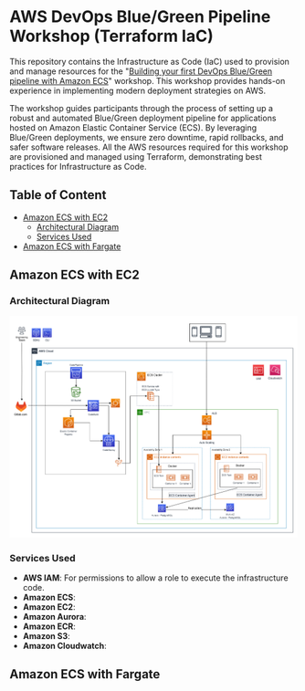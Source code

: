 # AWS DevOps Blue/Green Pipeline Workshop (Terraform IaC)

This repository contains the Infrastructure as Code (IaC) used to provision and manage resources for the "[Building your first DevOps Blue/Green pipeline with Amazon ECS](https://catalog.us-east-1.prod.workshops.aws/workshops/4b59b9fb-48b6-461c-9377-907b2e33c9df/en-US)" workshop. This workshop provides hands-on experience in implementing modern deployment strategies on AWS.

The workshop guides participants through the process of setting up a robust and automated Blue/Green deployment pipeline for applications hosted on Amazon Elastic Container Service (ECS). By leveraging Blue/Green deployments, we ensure zero downtime, rapid rollbacks, and safer software releases. All the AWS resources required for this workshop are provisioned and managed using Terraform, demonstrating best practices for Infrastructure as Code.

## Table of Content
- [Amazon ECS with EC2](#amazon-ecs-with-ec2)
  * [Architectural Diagram](#architectural-diagram)
  * [Services Used](#services-used)
- [Amazon ECS with Fargate](#amazon-ecs-with-fargate)

## Amazon ECS with EC2

### Architectural Diagram

![diagram](architecture-ecs-ec2.png)

### Services Used

- **AWS IAM**: For permissions to allow a role to execute the infrastructure code.
- **Amazon ECS**: 
- **Amazon EC2**: 
- **Amazon Aurora**: 
- **Amazon ECR**: 
- **Amazon S3**: 
- **Amazon Cloudwatch**: 

## Amazon ECS with Fargate